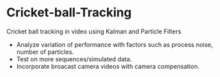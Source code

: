 
# Cricket-ball-Tracking
Cricket ball tracking in video using Kalman and Particle Filters



* Analyze variation of performance with factors such as process noise, number of particles.
* Test on more sequences/simulated data.
* Incorporate broacast camera videos with camera compensation.
